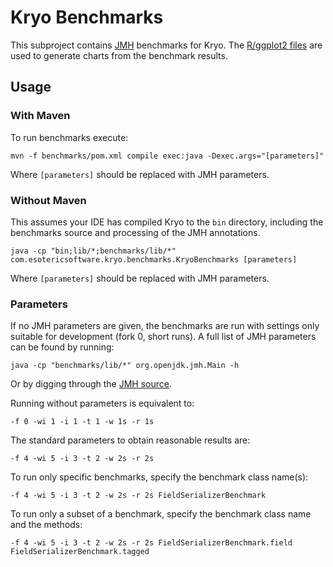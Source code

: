 # Kryo Benchmarks

This subproject contains [JMH](http://openjdk.java.net/projects/code-tools/jmh/) benchmarks for Kryo. The [R/ggplot2 files](https://github.com/EsotericSoftware/kryo/tree/master/benchmarks/charts) are used to generate charts from the benchmark results.

## Usage

### With Maven

To run benchmarks execute:
```
mvn -f benchmarks/pom.xml compile exec:java -Dexec.args="[parameters]"
```

Where `[parameters]` should be replaced with JMH parameters.

### Without Maven

This assumes your IDE has compiled Kryo to the `bin` directory, including the benchmarks source and processing of the JMH annotations.
```
java -cp "bin;lib/*;benchmarks/lib/*" com.esotericsoftware.kryo.benchmarks.KryoBenchmarks [parameters]
```
Where `[parameters]` should be replaced with JMH parameters.

### Parameters

If no JMH parameters are given, the benchmarks are run with settings only suitable for development (fork 0, short runs). A full list of JMH parameters can be found by running:
```
java -cp "benchmarks/lib/*" org.openjdk.jmh.Main -h
```
Or by digging through the [JMH source](http://hg.openjdk.java.net/code-tools/jmh/file/3769055ad883/jmh-core/src/main/java/org/openjdk/jmh/runner/options/CommandLineOptions.java).

Running without parameters is equivalent to:
```
-f 0 -wi 1 -i 1 -t 1 -w 1s -r 1s
```

The standard parameters to obtain reasonable results are:
```
-f 4 -wi 5 -i 3 -t 2 -w 2s -r 2s
```

To run only specific benchmarks, specify the benchmark class name(s):
```
-f 4 -wi 5 -i 3 -t 2 -w 2s -r 2s FieldSerializerBenchmark
```

To run only a subset of a benchmark, specify the benchmark class name and the methods:
```
-f 4 -wi 5 -i 3 -t 2 -w 2s -r 2s FieldSerializerBenchmark.field FieldSerializerBenchmark.tagged
```
